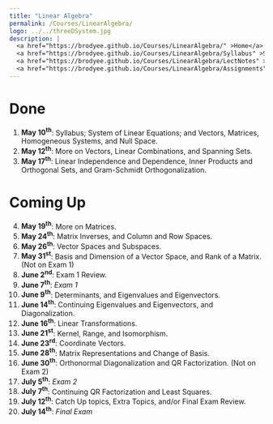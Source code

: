 ```yaml
---
title: "Linear Algebra"
permalink: /Courses/LinearAlgebra/
logo: ../../threeDSystem.jpg
description: |
  <a href="https://brodyee.github.io/Courses/LinearAlgebra/" >Home</a> <br />
  <a href="https://brodyee.github.io/Courses/LinearAlgebra/Syllabus" >Syllabus</a> <br />
  <a href="https://brodyee.github.io/Courses/LinearAlgebra/LectNotes" >Lecture Notes</a> <br />
  <a href="https://brodyee.github.io/Courses/LinearAlgebra/Assignments" >Assignments</a>
---
```


# Done

  1. **May 10<sup>th</sup>**: Syllabus; System of Linear Equations; and Vectors, Matrices, Homogeneous Systems, and Null Space.
  2. **May 12<sup>th</sup>**: More on Vectors, Linear Combinations, and Spanning Sets.
  3. **May 17<sup>th</sup>**: Linear Independence and Dependence, Inner Products and Orthogonal Sets, and Gram-Schmidt Orthogonalization.
  
# Coming Up

  4. **May 19<sup>th</sup>**: More on Matrices.
  5. **May 24<sup>th</sup>**: Matrix Inverses, and Column and Row Spaces.
  6. **May 26<sup>th</sup>**: Vector Spaces and Subspaces.
  7. **May 31<sup>st</sup>**: Basis and Dimension of a Vector Space, and Rank of a Matrix. (Not on Exam 1)
  8. **June 2<sup>nd</sup>**: Exam 1 Review. 
  9. **June 7<sup>th</sup>**: *Exam 1*
  10. **June 9<sup>th</sup>**: Determinants, and Eigenvalues and Eigenvectors.
  11. **June 14<sup>th</sup>**: Continuing Eigenvalues and Eigenvectors, and Diagonalization.
  12. **June 16<sup>th</sup>**: Linear Transformations.
  13. **June 21<sup>st</sup>**: Kernel, Range, and Isomorphism.
  14. **June 23<sup>rd</sup>**: Coordinate Vectors.
  15. **June 28<sup>th</sup>**: Matrix Representations and Change of Basis.
  16. **June 30<sup>th</sup>**: Orthonormal Diagonalization and QR Factorization. (Not on Exam 2)
  17. **July 5<sup>th</sup>**: *Exam 2*
  18. **July 7<sup>th</sup>**: Continuing QR Factorization and Least Squares.
  19. **July 12<sup>th</sup>**: Catch Up topics, Extra Topics, and/or Final Exam Review.
  20. **July 14<sup>th</sup>**: *Final Exam*
